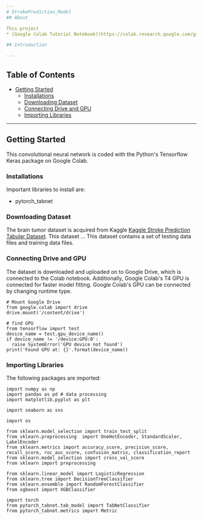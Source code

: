 ```yaml
---
# StrokePrediction_Model
## About

This project
* [Google Colab Tutorial Notebook](https://colab.research.google.com/github/jlee92603/StrokePrediction_Model/blob/main/StrokePredictionModel.ipynb)

## Introduction

---
```

## Table of Contents
- [Getting Started](#Getting-Started)
    - [Installations](#Installations)
    - [Downloading Dataset](#Downloading-Dataset)
    - [Connecting Drive and GPU](#Connecting-Drive-and-GPU)
    - [Importing Libraries](#Importing-Libraries)
 
---
## Getting Started
This convolutional neural network is coded with the Python's Tensorflow Keras package on Google Colab. 

### Installations
Important libraries to install are:
* pytorch_tabnet

### Downloading Dataset
The brain tumor dataset is acquired from Kaggle [Kaggle Stroke Prediction Tabular Dataset](https://www.kaggle.com/competitions/playground-series-s3e2/overview). This dataset ...
This dataset contains a set of testing data files and training data files. 

### Connecting Drive and GPU
The dataset is downloaded and uploaded on to Google Drive, which is connected to the Colab notebook. Additionally, Google Colab's T4 GPU is connected for faster model fitting. Google Colab's GPU can be connected by changing runtime type. 
```
# Mount Google Drive
from google.colab import drive
drive.mount('/content/drive')

# find GPU
from tensorflow import test
device_name = test.gpu_device_name()
if device_name != '/device:GPU:0':
  raise SystemError('GPU device not found')
print('Found GPU at: {}'.format(device_name))
```

### Importing Libraries
The following packages are imported: 
```
import numpy as np
import pandas as pd # data processing
import matplotlib.pyplot as plt

import seaborn as sns

import os

from sklearn.model_selection import train_test_split
from sklearn.preprocessing  import OneHotEncoder, StandardScaler, LabelEncoder
from sklearn.metrics import accuracy_score, precision_score, recall_score, roc_auc_score, confusion_matrix, classification_report
from sklearn.model_selection import cross_val_score
from sklearn import preprocessing

from sklearn.linear_model import LogisticRegression
from sklearn.tree import DecisionTreeClassifier
from sklearn.ensemble import RandomForestClassifier
from xgboost import XGBClassifier

import torch
from pytorch_tabnet.tab_model import TabNetClassifier
from pytorch_tabnet.metrics import Metric
```


